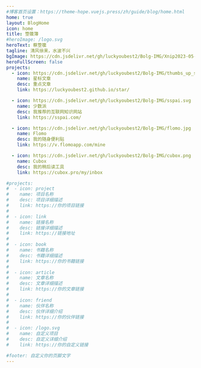 ```yaml
---
#博客首页设置：https://theme-hope.vuejs.press/zh/guide/blog/home.html
home: true
layout: BlogHome
icon: home
title: 箜篌簿
#heroImage: /logo.svg
heroText: 蔡箜篌
tagline: 清风徐来，水波不兴
bgImage: https://cdn.jsdelivr.net/gh/luckyoubest2/Bolg-IMG/Xnip2023-05-29_16-22-13.jpg
heroFullScreen: false
projects:
  - icon: https://cdn.jsdelivr.net/gh/luckyoubest2/Bolg-IMG/thumbs_up_star_like_favourite_icon_142415.png
    name: 星标文章
    desc: 重点文章
    link: https://luckyoubest2.github.io/star/

  - icon: https://cdn.jsdelivr.net/gh/luckyoubest2/Bolg-IMG/sspai.svg
    name: 少数派
    desc: 我推荐的互联网知识网站
    link: https://sspai.com/

  - icon: https://cdn.jsdelivr.net/gh/luckyoubest2/Bolg-IMG/flomo.jpg
    name: Flomo
    desc: 我的随身便利贴
    link: https://v.flomoapp.com/mine

  - icon: https://cdn.jsdelivr.net/gh/luckyoubest2/Bolg-IMG/cubox.png
    name: Cubox
    desc: 我的稍后读工具
    link: https://cubox.pro/my/inbox

#projects:
#  - icon: project
#    name: 项目名称
#    desc: 项目详细描述
#    link: https://你的项目链接
#
#  - icon: link
#    name: 链接名称
#    desc: 链接详细描述
#    link: https://链接地址
#
#  - icon: book
#    name: 书籍名称
#    desc: 书籍详细描述
#    link: https://你的书籍链接
#
#  - icon: article
#    name: 文章名称
#    desc: 文章详细描述
#    link: https://你的文章链接
#
#  - icon: friend
#    name: 伙伴名称
#    desc: 伙伴详细介绍
#    link: https://你的伙伴链接
#
#  - icon: /logo.svg
#    name: 自定义项目
#    desc: 自定义详细介绍
#    link: https://你的自定义链接

#footer: 自定义你的页脚文字
---
```

